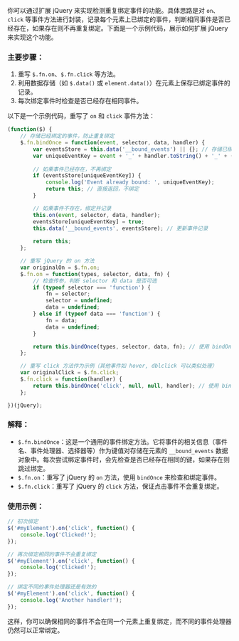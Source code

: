 你可以通过扩展 jQuery 来实现检测重复绑定事件的功能。具体思路是对 `on`、`click` 等事件方法进行封装，记录每个元素上已绑定的事件，判断相同事件是否已经存在，如果存在则不再重复绑定。下面是一个示例代码，展示如何扩展 jQuery 来实现这个功能。

### 主要步骤：
1. 重写 `$.fn.on`、`$.fn.click` 等方法。
2. 利用数据存储（如 `$.data()` 或 `element.data()`）在元素上保存已绑定事件的记录。
3. 每次绑定事件时检查是否已经存在相同事件。

以下是一个示例代码，重写了 `on` 和 `click` 事件方法：

```javascript
(function($) {
    // 存储已经绑定的事件，防止重复绑定
    $.fn.bindOnce = function(event, selector, data, handler) {
        var eventsStore = this.data('__bound_events') || {}; // 存储已绑定事件的对象
        var uniqueEventKey = event + '_' + handler.toString() + '_' + (selector || ''); // 唯一事件键
        
        // 如果事件已经存在，不再绑定
        if (eventsStore[uniqueEventKey]) {
            console.log('Event already bound: ', uniqueEventKey);
            return this; // 直接返回，不绑定
        }

        // 如果事件不存在，绑定并记录
        this.on(event, selector, data, handler);
        eventsStore[uniqueEventKey] = true;
        this.data('__bound_events', eventsStore); // 更新事件记录
        
        return this;
    };

    // 重写 jQuery 的 on 方法
    var originalOn = $.fn.on;
    $.fn.on = function(types, selector, data, fn) {
        // 检查传参，判断 selector 和 data 是否可选
        if (typeof selector === 'function') {
            fn = selector;
            selector = undefined;
            data = undefined;
        } else if (typeof data === 'function') {
            fn = data;
            data = undefined;
        }

        return this.bindOnce(types, selector, data, fn); // 使用 bindOnce 方法绑定事件
    };

    // 重写 click 方法作为示例（其他事件如 hover, dblclick 可以类似处理）
    var originalClick = $.fn.click;
    $.fn.click = function(handler) {
        return this.bindOnce('click', null, null, handler); // 使用 bindOnce 方法绑定 click 事件
    };

})(jQuery);
```

### 解释：
- `$.fn.bindOnce`：这是一个通用的事件绑定方法。它将事件的相关信息（事件名、事件处理器、选择器等）作为键值对存储在元素的 `__bound_events` 数据对象中。每次尝试绑定事件时，会先检查是否已经存在相同的键，如果存在则跳过绑定。
- `$.fn.on`：重写了 jQuery 的 `on` 方法，使用 `bindOnce` 来检查和绑定事件。
- `$.fn.click`：重写了 jQuery 的 `click` 方法，保证点击事件不会重复绑定。

### 使用示例：
```javascript
// 初次绑定
$('#myElement').on('click', function() {
    console.log('Clicked!');
});

// 再次绑定相同的事件不会重复绑定
$('#myElement').on('click', function() {
    console.log('Clicked!');
});

// 绑定不同的事件处理器还是有效的
$('#myElement').on('click', function() {
    console.log('Another handler!');
});
```

这样，你可以确保相同的事件不会在同一个元素上重复绑定，而不同的事件处理器仍然可以正常绑定。